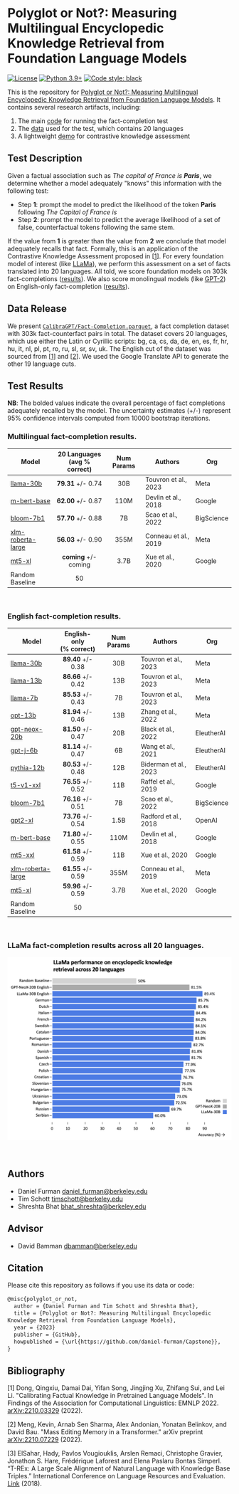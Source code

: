 # Polyglot or Not?: Measuring Multilingual Encyclopedic Knowledge Retrieval from Foundation Language Models

[![License](https://img.shields.io/badge/License-Apache_2.0-green.svg)](https://github.com/daniel-furman/Capstone/blob/main/LICENSE) 
[![Python 3.9+](https://img.shields.io/badge/python-3.9+-blue.svg)](https://www.python.org/downloads/release/python-390/) 
[![Code style: black](https://img.shields.io/badge/code%20style-black-000000.svg)](https://github.com/psf/black) 

This is the repository for [Polyglot or Not?: Measuring Multilingual Encyclopedic Knowledge Retrieval from Foundation Language Models](https://bit.ly/ischool-berkeley-capstone). It contains several research artifacts, including:

1. The main [code][cka_run_main] for running the fact-completion test
2. The [data][hf_data] used for the test, which contains 20 languages
3. A lightweight [demo][cka_lightweight_demo] for contrastive knowledge assessment

## Test Description

Given a factual association such as *The capital of France is **Paris***, we determine whether a model adequately "knows" this information with the following test:
 
* Step **1**: prompt the model to predict the likelihood of the token **Paris** following *The Capital of France is*
* Step **2**: prompt the model to predict the average likelihood of a set of false, counterfactual tokens following the same stem.
 
If the value from **1** is greater than the value from **2** we conclude that model adequately recalls that fact. Formally, this is an application of the Contrastive Knowledge Assessment proposed in [[1][bib]]. For every foundation model of interest (like [LLaMa](https://arxiv.org/abs/2302.13971)), we perform this assessment on a set of facts translated into 20 languages. All told, we score foundation models on 303k fact-completions ([results](https://github.com/daniel-furman/capstone#multilingual-fact-completion-results)). We also score monolingual models (like [GPT-2](https://d4mucfpksywv.cloudfront.net/better-language-models/language_models_are_unsupervised_multitask_learners.pdf)) on English-only fact-completion ([results](https://github.com/daniel-furman/capstone#english-fact-completion-results)).

## Data Release

We present [`CalibraGPT/Fact-Completion.parquet`][hf_data], a fact completion dataset with 303k fact-counterfact pairs in total. The dataset covers 20 languages, which use either the Latin or Cyrillic scripts: bg, ca, cs, da, de, en, es, fr, hr, hu, it, nl, pl, pt, ro, ru, sl, sr, sv, uk. The English cut of the dataset was sourced from [[1][bib]] and [[2][bib]]. We used the Google Translate API to generate the other 19 language cuts.

## Test Results

**NB**: The bolded values indicate the overall percentage of fact completions adequately recalled by the model. The uncertainty estimates (+/-) represent 95% confidence intervals computed from 10000 bootstrap iterations.

### **Multilingual** fact-completion results.

| Model            | 20 Languages<br />(avg % correct)      | Num Params | Authors      |  Org   |
|------------------|:--------------:|:--------------:|--------------|--------------|
| [llama-30b](https://arxiv.org/abs/2302.13971) | **79.31** +/- 0.74 | 30B | Touvron et al., 2023 | Meta | 
| [m-bert-base](https://arxiv.org/abs/1810.04805) |  **62.00** +/- 0.87 | 110M | Devlin et al., 2018 | Google |
| [bloom-7b1](https://arxiv.org/abs/2211.05100) | **57.70** +/- 0.88 | 7B | Scao et al., 2022 | BigScience |
| [xlm-roberta-large](https://arxiv.org/abs/1911.02116) | **56.03** +/- 0.90 | 355M | Conneau et al., 2019 | Meta | 
| [mt5-xl](https://arxiv.org/abs/2010.11934) |  **coming** +/- coming | 3.7B | Xue et al., 2020 | Google |
| Random Baseline | 50 | &nbsp;| &nbsp; | &nbsp; |

&nbsp;

### **English** fact-completion results.

| Model            | English-only<br />(% correct)      | Num Params | Authors    |  Org   | 
|------------------|:--------------:|:--------------:|--------------|--------------|
| [llama-30b](https://arxiv.org/abs/2302.13971) | **89.40** +/- 0.38 |  30B |  Touvron et al., 2023 | Meta |
| [llama-13b](https://arxiv.org/abs/2302.13971) | **86.66** +/- 0.42 |  13B |  Touvron et al., 2023 | Meta |
| [llama-7b](https://arxiv.org/abs/2302.13971) | **85.53** +/- 0.43 |  7B |  Touvron et al., 2023 | Meta |
| [opt-13b](https://arxiv.org/abs/2205.01068) | **81.94** +/- 0.46 | 13B |  Zhang et al., 2022 | Meta |
| [gpt-neox-20b](https://arxiv.org/abs/2204.06745) | **81.50** +/- 0.47 | 20B |  Black et al., 2022 | EleutherAI |
| [gpt-j-6b](https://github.com/kingoflolz/mesh-transformer-jax/#gpt-j-6B) |  **81.14** +/- 0.47 |  6B | Wang et al., 2021 | EleutherAI |
| [pythia-12b](https://arxiv.org/abs/2304.01373) | **80.53** +/- 0.48 | 12B | Biderman et al., 2023 | EleutherAI|
| [t5-v1-xxl](https://arxiv.org/abs/1910.10683) | **76.55** +/- 0.52 | 11B |  Raffel et al., 2019 | Google |
| [bloom-7b1](https://arxiv.org/abs/2211.05100) | **76.16** +/- 0.51 |  7B |  Scao et al., 2022 | BigScience |
| [gpt2-xl](https://d4mucfpksywv.cloudfront.net/better-language-models/language_models_are_unsupervised_multitask_learners.pdf) | **73.76** +/- 0.54 | 1.5B |  Radford et al., 2018 | OpenAI |
| [m-bert-base](https://arxiv.org/abs/1810.04805) | **71.80** +/- 0.55 | 110M | Devlin et al., 2018 | Google | 
| [mt5-xxl](https://arxiv.org/abs/2010.11934) | **61.58** +/- 0.59|  11B |  Xue et al., 2020 | Google |
| [xlm-roberta-large](https://arxiv.org/abs/1911.02116) | **61.55** +/- 0.59 | 355M | Conneau et al., 2019 | Meta |
| [mt5-xl](https://arxiv.org/abs/2010.11934) |  **59.96** +/- 0.59 | 3.7B |  Xue et al., 2020 | Google |
| Random Baseline | 50   | &nbsp; | &nbsp; | &nbsp; |  

&nbsp;

### **LLaMa** fact-completion results across all 20 languages. 

![LLaMa test leaderboard](notebooks/viz/assets/LLaMa_h_bar_plot_final.png)

&nbsp;

## Authors

* Daniel Furman <daniel_furman@berkeley.edu>
* Tim Schott <timschott@berkeley.edu>
* Shreshta Bhat <bhat_shreshta@berkeley.edu>

## Advisor

* David Bamman <dbamman@berkeley.edu>

## Citation

Please cite this repository as follows if you use its data or code:

```
@misc{polyglot_or_not,
  author = {Daniel Furman and Tim Schott and Shreshta Bhat},
  title = {Polyglot or Not?: Measuring Multilingual Encyclopedic Knowledge Retrieval from Foundation Language Models},
  year = {2023}
  publisher = {GitHub},
  howpublished = {\url{https://github.com/daniel-furman/Capstone}},
}
```

## Bibliography 

[1] Dong, Qingxiu, Damai Dai, Yifan Song, Jingjing Xu, Zhifang Sui, and Lei Li. "Calibrating Factual Knowledge in Pretrained Language Models". In Findings of the Association for Computational Linguistics: EMNLP 2022. [arXiv:2210.03329][cka] (2022).

[2] Meng, Kevin, Arnab Sen Sharma, Alex Andonian, Yonatan Belinkov, and David Bau. "Mass Editing Memory in a Transformer." arXiv preprint [arXiv:2210.07229][memit] (2022).

[3] ElSahar, Hady, Pavlos Vougiouklis, Arslen Remaci, Christophe Gravier, Jonathon S. Hare, Frédérique Laforest and Elena Paslaru Bontas Simperl. “T-REx: A Large Scale Alignment of Natural Language with Knowledge Base Triples.” International Conference on Language Resources and Evaluation. [Link][trex] (2018).


[bib]: https://github.com/daniel-furman/Capstone#bibliography
[hf_data]: https://huggingface.co/datasets/CalibraGPT/Fact-Completion
[cka]: https://arxiv.org/abs/2210.03329
[memit]: https://arxiv.org/abs/2210.07229
[mmlu]: https://paperswithcode.com/sota/multi-task-language-understanding-on-mmlu
[mmlu_paper]: https://arxiv.org/abs/2009.03300
[trex]: http://aclanthology.lst.uni-saarland.de/L18-1544.pdf
[cka_lightweight_demo]: https://github.com/daniel-furman/Capstone/blob/main/notebooks/fact_completion_notebooks/fact-completion-lightweight-demo.ipynb
[cka_run_main]: https://github.com/daniel-furman/Capstone/blob/main/notebooks/fact_completion_notebooks/fact-completion-full-benchmark.ipynb
